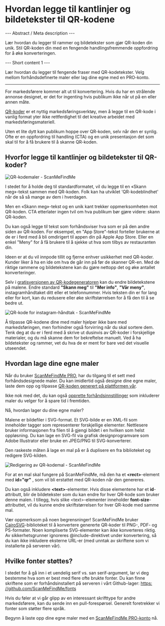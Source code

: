 <h1>Hvordan legge til kantlinjer og bildetekster til QR-kodene</h1>

--- Abstract / Meta description ---

Lær hvordan du legger til rammer og bildetekster som gjør QR-koden din unik. Stil QR-koden din med en fengende handlingsfremmende oppfordring for å øke konverteringen.

--- Short content 1 ---

Lær hvordan du legger til fengende fraser med QR-kodetekster. Velg mellom forhåndsdefinerte maler eller lag dine egne med en PRO-konto.

----------

<p>For markedsførere kommer alt ut til konvertering. Hvis du har en strålende annonse designet, er det for ingenting hvis publikum ikke når ut på en eller annen måte.</p>

<p><a href="#static:url">QR-koder</a> er et nyttig markedsføringsverktøy, men å legge til en QR-kode i vanlig format yter ikke rettferdighet til det kreative arbeidet med markedsføringsmateriell.</ p>

<p>Uten et lite dytt kan publikum hoppe over QR-koden, selv når den er synlig. Ofte er en oppfordring til handling (CTA) og en unik presentasjon det som skal til for å få brukere til å skanne QR-koden.</p>

<h2>Hvorfor legge til kantlinjer og bildetekster til QR-koder?</h2>

<p class="imageholder">
    <img src="https://media.scanmefindme.com/blog/about_templates/files/img 1 - templates.png"
        alt="QR-kodemaler - ScanMeFindMe">
</p>

<p>I stedet for å holde deg til standardformatet, vil du legge til en «Skann meg»-tekst sammen med QR-koden. Folk kan ha utviklet 'QR-kodeblindhet' når de så så mange av dem i hverdagen. </p>

<p>Men en «Skann meg»-tekst og en unik kant trekker oppmerksomheten mot QR-koden. CTA etterlater ingen tvil om hva publikum bør gjøre videre: skann QR-koden. </p>

<p>Du kan også legge til tekst som forhåndsviser hva som er på den andre siden av QR-koden. For eksempel, en "App Store"-tekst forteller brukerne at de er i ferd med å bli omdirigert til appen din på Apple App Store. Eller en enkel "Meny" for å få brukere til å sjekke ut hva som tilbys av restauranten din.</p>

<p>Ideen er at du vil innpode tillit og fjerne enhver usikkerhet med QR-koder. Kunder liker å ha en ide om hva de går inn på før de skanner QR-en. Med de riktige rammene og bildetekstene kan du gjøre nettopp det og øke antallet konverteringer.</p>

<p>Selv i <a href="#static:url">gratisversjonen av QR-kodegeneratoren</a> kan du endre bildetekstene på malene. Endre standard <strong>"Skann meg"</strong> til <strong>"Mer info"</strong>, <strong>"Vår meny"</strong>, instagramhåndtaket ditt eller et telefonnummer. Hvis teksten din er for lang eller for kort, kan du redusere eller øke skriftstørrelsen for å få den til å se bedre ut.</p>

<p class="imageholder">
    <img src="https://media.scanmefindme.com/blog/about_templates/files/img 2 - qr code instagram.png"
        alt="QR-kode for instagram-håndtak - ScanMeFindMe">
</p>

<p>Å tilpasse QR-kodene dine med maler hjelper ikke bare med markedsføringen, men forhindrer også forvirring når du skal sortere dem. Tenk deg at du er i ferd med å skrive ut dusinvis av QR-koder i forskjellige materialer, og du må skanne dem for bekreftelse manuelt. Ved å ha bildetekster og rammer, vet du hva de er ment for bare ved det visuelle utseendet.</p>

<h2>Hvordan lage dine egne maler</h2>

<p>Når du bruker <a href="#pro">ScanMeFindMe PRO</a>, har du tilgang til et sett med forhåndsdesignede maler. Du kan imidlertid også designe dine egne maler, laste dem opp og tilpasse <a href="#static:url">QR-koden generert på plattformen vår</a>.</p>

<p>Ikke nok med det, du kan også <a href="#article:about_presets">opprette forhåndsinnstillinger</a> som inkluderer maler du velger for å spare tid i fremtiden. </p>

<p>Nå, hvordan lager du dine egne maler?</p>

<p>Malene er bildefiler i SVG-format. Et SVG-bilde er en XML-fil som inneholder tagger som representerer forskjellige elementer. Nettlesere bruker informasjonen fra filen til å gjengi bildet i en hvilken som helst oppløsning. Du kan lage en SVG-fil via grafisk designprogramvare som Adobe Illustrator eller bruke en JPEG/PNG til SVG-konverterer.</p>

<p>Den raskeste måten å lage en mal på er å duplisere en fra biblioteket og redigere SVG-kilden.</p>

<p class="imageholder">
    <img src="https://media.scanmefindme.com/blog/about_templates/files/img 3 - rediger svg template.png"
        alt="Redigering av QR-kodemal - ScanMeFindMe">
</p>

<p>For at en mal skal fungere på ScanMeFindMe, må den ha et <strong class="notranslate">&lt;rect&gt;</strong>-element med <strong class="notranslate">id="qr"</strong> , som vil bli erstattet med QR-koden når den genereres.</p>

<p>Du kan også inkludere <strong class="notranslate">&lt;text&gt;</strong>-elementer. Hvis disse elementene har et <strong class="notranslate">id</strong>-attributt, blir de bildetekster som du kan endre for hver QR-kode som bruker denne malen. I tillegg, hvis slike <span class="notranslate">&lt;text&gt;</span>-elementer inneholder <strong class="notranslate">font-size</strong>-attributtet, vil du kunne endre skriftstørrelsen for hver QR-kode med samme mal.</p>

<p>Vær oppmerksom på noen begrensninger! ScanMeFindMe bruker <a href="https://cairosvg.org/" class="smfm-externallink">CairoSVG</a>-biblioteket til å konvertere genererte QR-koder til PNG-, PDF- og PS-formater. Noen kompliserte SVG-elementer kan ikke konverteres riktig. Av sikkerhetsgrunner ignoreres @include-direktivet under konvertering, så du kan ikke inkludere eksterne URL-er (med unntak av skriftene som vi installerte på serveren vår).</p>

<h2>Hvilke fonter støttes? </h2>

<p>I stedet for å gå inn i et uendelig serif vs. san serif-argument, lar vi deg bestemme hva som er best med flere ofte brukte fonter. Du kan finne skriftene som er forhåndsinstallert på serveren i vårt Github-lager: <a href="https://github.com/ScanMeFindMe/fonts" class="smfm-externallink" target="_blank">https: //github.com/ScanMeFindMe/fonts</a></p>

<p>Hvis du føler at vi går glipp av en interessant skrifttype for andre markedsførere, kan du sende inn en pull-forespørsel. Generelt foretrekker vi fonter som støtter flere språk.</p>

<p>Begynn å laste opp dine egne maler med en <a href="#pro">ScanMeFindMe PRO-konto</a> nå.</p>
